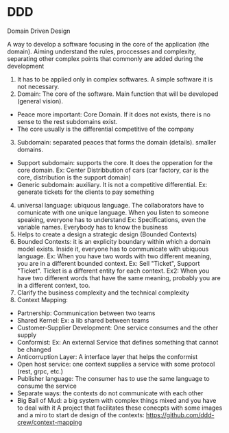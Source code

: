 # DDD
Domain Driven Design

A way to develop a software focusing in the core of the application (the domain). Aiming understand the rules, proccesses and complexity, separating other complex points that commonly are added during the development

1) It has to be applied only in complex softwares. A simple software it is not necessary.
2) Domain: The core of the software. Main function that will be developed (general vision).
  - Peace more important: Core Domain. If it does not exists, there is no sense to the rest subdomains exist. 
  - The core usually is the differential competitive of the company
3) Subdomain: separated peaces that forms the domain (details). smaller domains.
  - Support subdomain: supports the core. It does the opperation for the core domain. Ex: Center Distribbution of cars (car factory, car is the core, distribution is the support domain) 
  - Generic subdomain: auxiliary. It is not a competitive differential. Ex: generate tickets for the clients to pay something
4) universal language: ubiquous language. The collaborators have to comunicate with one unique language. When you listen to someone speaking, everyone has to understand
  Ex: Specifications, even the variable names. Everybody has to know the business
5) Helps to create a design a strategic design (Bounded Contexts)
6) Bounded Contexts: it is an explicity boundary within which a domain model exists. Inside it, everyone has to communicate with ubiquous language.
  Ex: When you have two words with two different meaning, you are in a different bounded context. Ex: Sell "Ticket", Support "Ticket". Ticket is a different entity for each context.
  Ex2: When you have two different words that have the same meaning, probably you are in a different context, too.
6) Clarify the business complexity and the technical complexity 
7) Context Mapping:
  - Partnership: Communication between two teams
  - Shared Kernel: Ex: a lib shared between teams
  - Customer-Supplier Development: One service consumes and the other supply
  - Conformist: Ex: An external Service that defines something that cannot be changed
  - Anticorruption Layer: A interface layer that helps the conformist
  - Open host service: one context supplies a service with some protocol (rest, grpc, etc.)
  - Publisher language: The consumer has to use the same language to consume the service
  - Separate ways: the contexts do not communicate with each other
  - Big Ball of Mud: a big system with complex things mixed and you have to deal with it
  A project that facilitates these conecpts with some images and a miro to start de design of the contexts: https://github.com/ddd-crew/context-mapping
